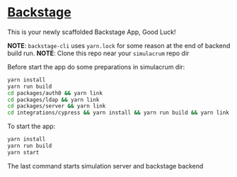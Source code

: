 # [Backstage](https://backstage.io)

This is your newly scaffolded Backstage App, Good Luck!

**NOTE**: `backstage-cli` uses `yarn.lock` for some reason at the end of backend build run.
**NOTE**: Clone this repo near your `simulacrum` repo dir

Before start the app do some preparations in simulacrum dir:

```sh
yarn install
yarn run build
cd packages/auth0 && yarn link
cd packages/ldap && yarn link
cd packages/server && yarn link
cd integrations/cypress && yarn install && yarn run build && yarn link
```

To start the app:

```sh
yarn install
yarn run build
yarn start
````

The last command starts simulation server and backstage backend
